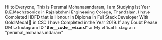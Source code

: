 Hi to Everyone, This is Perumal Mohanasundaram,
I am Studying Ist Year B.E.Mechatronics in Rajalakshmi Engineering College, Thandalam,
I have Completed HDFD that is Honour in Diploma in Full Stack Developer With Gold Medal 🥇 in CSC 
I have Completed in the Year 2019.
If any Doubt Please DM to Instagram ID
"__the__code__wizard__" or My offical Instagram "perumal_mohanasundaram"   
